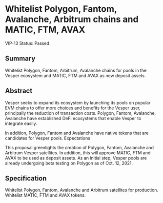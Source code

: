 # Whitelist Polygon, Fantom, Avalanche, Arbitrum chains and MATIC, FTM, AVAX

VIP-13
Status: Passed

## Summary

Whitelist Polygon, Fantom, Arbitrum, Avalanche chains for pools in the Vesper ecosystem and MATIC, FTM and AVAX as new deposit assets.

## Abstract

Vesper seeks to expand its ecosystem by launching its pools on popular EVM chains to offer more choices and benefits for the Vesper user, principally the reduction of transaction costs. Polygon, Fantom, Avalanche, Avalanche have established DeFi ecosystems that enable Vesper to integrate easily. 

In addition, Polygon, Fantom and Avalanche have native tokens that are candidates for Vesper pools. 
Expectations

This proposal greenlights the creation of Polygon, Fantom, Avalanche and Arbitrum Vesper satellites. In addition, this will approve MATIC, FTM and AVAX to be used as deposit assets. As an initial step, Vesper pools are already undergoing beta testing on Polygon as of Oct. 12, 2021.
 
## Specification

Whitelist Polygon, Fantom, Avalanche and Arbitrum satellites for production. 
Whitelist MATIC, FTM and AVAX tokens. 
